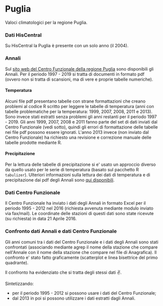 # Puglia

Valoci climatologici per la regione Puglia.

### Dati HisCentral

Su HisCentral la Puglia è presente con un solo anno (il 2004).

### Annali

Sul [sito web del Centro Funzionale della regione Puglia](https://protezionecivile.puglia.it/centro-funzionale-decentrato/rete-di-monitoraggio/annali-e-dati-idrologici-elaborati/) sono disponibili gli Annali. Per il periodo 1997 - 2019 si tratta di documenti in formato pdf (ovvero non si tratta di scansioni, ma di vere e proprie tabelle numeriche).

#### Temperatura

Alcuni file pdf presentano tabelle con strane formattazioni che creano problemi al codice R scritto per leggere le tabelle di temperatura (anni con tabelle problematiche per la temperatura: 1999, 2007, 2008, 2011 e 2013). Sono invece stati estratti senza problemi gli anni restanti per il periodo 1997 - 2019. 
Gli anni 1999, 2007, 2008 e 2011 fanno parte del set di dati inviati dal Centro Funzionale (vedi sotto), quindi gli errori di formattazione delle tabelle nei file pdf possono essere ignorati. L'anno 2013 invece (non inviato dal Centro Funzionale) ha richiesto una revisione e correzione manuale delle tabelle prodotte mediante R.

#### Precipitazione

Per la lettura delle tabelle di precipitazione si e' usato un approccio diverso da quello usato per le serie di temperatura (basato sul pacchetto R `tabulizer`).
Ulteriori informazioni sulla lettura dei dati di temperatura e di precipitazione dai pdf degli Annali sono [qui disponibili](./annali/annali_elaborazione.md).

### Dati Centro Funzionale

Il Centro Funzionale ha inviato i dati degli Annali in formato Excel per il periodo 1995 - 2012 nel 2016 (richiesta avvenuta mediante modulo inviato via fax/mail). Le coordinate delle stazioni di questi dati sono state ricevute (su richiesta) in data 21 Aprile 2016.

### Confronto dati Annali e dati Centro Funzionale

Gli anni comuni tra i dati del Centro Funzionale e i dati degli Annali sono stati confrontati (associando mediante agrep il nome della stazione che compare nell'Annale con il nome della stazione che compare nel file di Anagrafica). Il confronto e' stato fatto graficamente (scatterplot e linea bisettrice del primo quadrante). 

Il confronto ha evidenziato che si tratta degli stessi dati :v:.

Sintetizzando:
- per il periodo 1995 - 2012 si possono usare i dati del Centro Funzionale;
- dal 2013 in poi si possono utilizzare i dati estratti dagli Annali.

